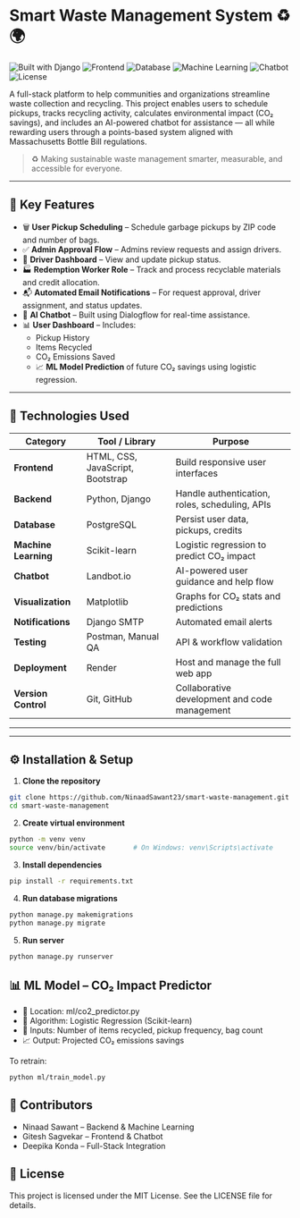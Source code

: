 # Smart Waste Management System ♻️🌍

![Built with Django](https://img.shields.io/badge/Backend-Django-green)
![Frontend](https://img.shields.io/badge/Frontend-HTML%2FCSS%2FJS-blue)
![Database](https://img.shields.io/badge/Database-PostgreSQL-lightblue)
![Machine Learning](https://img.shields.io/badge/ML-LogisticRegression-orange)
![Chatbot](https://img.shields.io/badge/Chatbot-Dialogflow-yellowgreen)
![License](https://img.shields.io/badge/license-MIT-blue)

A full-stack platform to help communities and organizations streamline waste collection and recycling. This project enables users to schedule pickups, tracks recycling activity, calculates environmental impact (CO₂ savings), and includes an AI-powered chatbot for assistance — all while rewarding users through a points-based system aligned with Massachusetts Bottle Bill regulations.

> ♻️ Making sustainable waste management smarter, measurable, and accessible for everyone.

---

## 🚀 Key Features

- 🗑️ **User Pickup Scheduling** – Schedule garbage pickups by ZIP code and number of bags.
- ✅ **Admin Approval Flow** – Admins review requests and assign drivers.
- 🚚 **Driver Dashboard** – View and update pickup status.
- 🏭 **Redemption Worker Role** – Track and process recyclable materials and credit allocation.
- 📬 **Automated Email Notifications** – For request approval, driver assignment, and status updates.
- 💬 **AI Chatbot** – Built using Dialogflow for real-time assistance.
- 📊 **User Dashboard** – Includes:
  - Pickup History
  - Items Recycled
  - CO₂ Emissions Saved
  - 📈 **ML Model Prediction** of future CO₂ savings using logistic regression.

---

## 🧠 Technologies Used

| Category           | Tool / Library                  | Purpose                                                  |
|--------------------|----------------------------------|----------------------------------------------------------|
| **Frontend**       | HTML, CSS, JavaScript, Bootstrap| Build responsive user interfaces                         |
| **Backend**        | Python, Django             | Handle authentication, roles, scheduling, APIs          |
| **Database**       | PostgreSQL                      | Persist user data, pickups, credits                      |
| **Machine Learning**| Scikit-learn                    | Logistic regression to predict CO₂ impact                |
| **Chatbot**        | Landbot.io                      | AI-powered user guidance and help flow                   |
| **Visualization**  | Matplotlib                        | Graphs for CO₂ stats and predictions                     |
| **Notifications**  | Django SMTP                     | Automated email alerts                                   |
| **Testing**        | Postman, Manual QA              | API & workflow validation                                |
| **Deployment**     | Render                          | Host and manage the full web app                         |
| **Version Control**| Git, GitHub                     | Collaborative development and code management            |

---


---

## ⚙️ Installation & Setup

1. **Clone the repository**
```bash
git clone https://github.com/NinaadSawant23/smart-waste-management.git
cd smart-waste-management
```
2. **Create virtual environment**
```bash
python -m venv venv
source venv/bin/activate       # On Windows: venv\Scripts\activate
```
3. **Install dependencies**
```bash
pip install -r requirements.txt
```
4. **Run database migrations**
```bash
python manage.py makemigrations
python manage.py migrate
```
5. **Run server**
```bash
python manage.py runserver
```

## 📊 ML Model – CO₂ Impact Predictor
- 📍 Location: ml/co2_predictor.py
- 🧠 Algorithm: Logistic Regression (Scikit-learn)
- 🔢 Inputs: Number of items recycled, pickup frequency, bag count
- 📈 Output: Projected CO₂ emissions savings

To retrain:
``` bash
python ml/train_model.py
```

## 👥 Contributors
- Ninaad Sawant – Backend & Machine Learning
- Gitesh Sagvekar – Frontend & Chatbot
- Deepika Konda – Full-Stack Integration

## 📜 License
This project is licensed under the MIT License.
See the LICENSE file for details.
